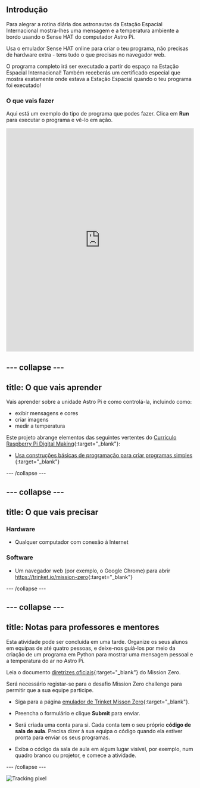 ## Introdução

Para alegrar a rotina diária dos astronautas da Estação Espacial Internacional mostra-lhes uma mensagem e a temperatura ambiente a bordo usando o Sense HAT do computador Astro Pi.

Usa o emulador Sense HAT online para criar o teu programa, não precisas de hardware extra - tens tudo o que precisas no navegador web.

O programa completo irá ser executado a partir do espaço na Estação Espacial Internacional! Também receberás um certificado especial que mostra exatamente onde estava a Estação Espacial quando o teu programa foi executado!

### O que vais fazer

Aqui está um exemplo do tipo de programa que podes fazer. Clica em **Run** para executar o programa e vê-lo em ação.

<iframe src="https://trinket.io/embed/python/069f6138f7?outputOnly=true&start=result" width="100%" height="600" frameborder="0" marginwidth="0" marginheight="0" allowfullscreen mark="crwd-mark"></iframe>

--- collapse ---
---
title: O que vais aprender
---
Vais aprender sobre a unidade Astro Pi e como controlá-la, incluindo como:

+ exibir mensagens e cores
+ criar imagens
+ medir a temperatura

Este projeto abrange elementos das seguintes vertentes do [Currículo Raspberry Pi Digital Making](http://rpf.io/curriculum){:target="_blank"}:

+ [Usa construções básicas de programação para criar programas simples ](https://curriculum.raspberrypi.org/programming/creator/){:target="_blank"}

--- /collapse ---

--- collapse ---
---
title: O que vais precisar
---
### Hardware

+ Qualquer computador com conexão à Internet

### Software

+ Um navegador web (por exemplo, o Google Chrome) para abrir <https://trinket.io/mission-zero>{:target="_blank"}

--- /collapse ---

--- collapse ---
---
title: Notas para professores e mentores
---
Esta atividade pode ser concluída em uma tarde. Organize os seus alunos em equipas de até quatro pessoas, e deixe-nos guiá-los por meio da criação de um programa em Python para mostrar uma mensagem pessoal e a temperatura do ar no Astro Pi.

Leia o documento [diretrizes oficiais](http://esamultimedia.esa.int/docs/edu/European_Astro_Pi_Challenge_Mission_Zero_guidelines.pdf){:target="_blank"} do Mission Zero.

Será necessário registar-se para o desafio Mission Zero challenge para permitir que a sua equipe participe.

+ Siga para a página [emulador de Trinket Misson Zero](https://trinket.io/mission-zero/register){:target="_blank"}.

+ Preencha o formulário e clique **Submit** para enviar.

+ Será criada uma conta para si. Cada conta tem o seu próprio **código de sala de aula**. Precisa dizer à sua equipa o código quando ela estiver pronta para enviar os seus programas.

+ Exiba o código da sala de aula em algum lugar visível, por exemplo, num quadro branco ou projetor, e comece a atividade.

--- /collapse ---

![Tracking pixel](https://code.org/api/hour/begin_raspberrypi_astropi.png)
